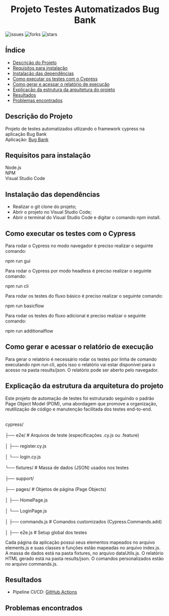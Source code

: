 <h1 align="center"> Projeto Testes Automatizados Bug Bank </h1>

![issues](https://img.shields.io/github/issues/OctavioMangabeira/buger-eats-cypress-discovery)
![forks](https://img.shields.io/github/forks/OctavioMangabeira/buger-eats-cypress-discovery)
![stars](https://img.shields.io/github/stars/OctavioMangabeira/buger-eats-cypress-discovery)

## Índice

* [Descrição do Projeto](#descrição-do-projeto)
* [Requisitos para instalação](#requisitos-para-instalação)
* [Instalação das dependências](#instalação-das-dependências)
* [Como executar os testes com o Cypress](#como-executar-os-testes-com-o-cypress)
* [Como gerar e acessar o relatório de execução](#como-gerar-e-acessar-o-relatório-de-execução)
* [Explicação da estrutura da arquitetura do projeto](#explicação-da-estrutura-da-arquitetura-do-projeto)
* [Resultados](#resultados)
* [Problemas encontrados](#problemas-encontrados)

<h2 dir="auto">Descrição do Projeto</h2> 

Projeto de testes automatizados utlizando o framework cypress na aplicação Bug Bank <br/>
Aplicação: <a href="https://github.com/jhonatasmatos/bugbank-ui" rel="nofollow">Bug Bank</a>

<h2 dir="auto">Requisitos para instalação</h2> 

Node.js <br />
NPM <br />
Visual Studio Code

<h2 dir="auto">Instalação das dependências</h2> 

* Realizar o git clone do projeto;
* Abrir o projeto no Visual Studio Code;
* Abrir o terminal do Visual Studio Code e digitar o comando npm install.

<h2 dir="auto">Como executar os testes com o Cypress</h2> 

Para rodar o Cypress no modo navegador é preciso realizar o seguinte comando:

npm run gui

Para rodar o Cypress por modo headless é preciso realizar o seguinte comando:

npm run cli

Para rodar os testes do fluxo básico é preciso realizar o seguinte comando:

npm run basicflow

Para rodar os testes do fluxo adicional é preciso realizar o seguinte comando:

npm run additionalflow

<h2 dir="auto">Como gerar e acessar o relatório de execução</h2> 

Para gerar o relatório é necessário rodar os testes por linha de comando executando npm run cli, após isso o relatório vai estar disponível para o acesso na pasta results/json.
O relatório pode ser aberto pelo navegador.

<h2 dir="auto">Explicação da estrutura da arquitetura do projeto</h2>

Este projeto de automação de testes foi estruturado seguindo o padrão Page Object Model (POM), uma abordagem que promove a organização, reutilização de código e manutenção facilitada dos testes end-to-end.

<br> cypress/ </br>
<br>├── e2e/                   # Arquivos de teste (especificações .cy.js ou .feature)</br>
<br>│   ├── register.cy.js </br>
<br>│   └── login.cy.js  </br>
<br>└── fixtures/              # Massa de dados (JSON) usados nos testes </br>
<br>├── support/ </br>
<br>├── pages/                 # Objetos de página (Page Objects) </br>
<br>│   ├── HomePage.js </br>
<br>│   └── LoginPage.js  </br>
<br>│   ├── commands.js        # Comandos customizados (Cypress.Commands.add) </br>
<br>│   ├── e2e.js             # Setup global dos testes </br>

Cada página da aplicação possui seus elementos mapeados no arquivo elements.js e suas classes e funções estão mapeadas no arquivo index.js.
A massa de dados está na pasta fixtures, no arquivo dataUtils.js.
O relatório HTML gerado está na pasta results/json.
O comandos personalizados estão no arquivo commands.js.

<h2 dir="auto">Resultados</h2>

* Pipeline CI/CD: <a href="https://github.com/OctavioMangabeira/automated-tests-bugbank/actions">GitHub Actions</a><br />

<h2 dir="auto">Problemas encontrados</h2>

